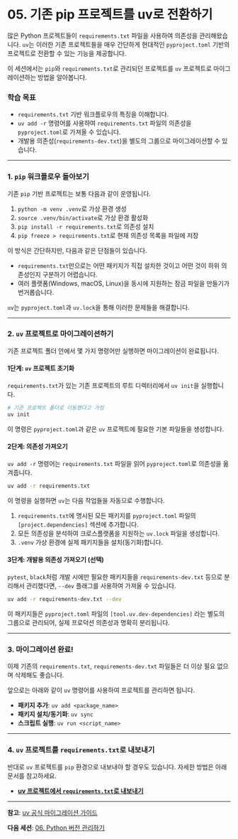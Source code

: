 # 05. 기존 pip 프로젝트를 uv로 전환하기

많은 Python 프로젝트들이 `requirements.txt` 파일을 사용하여 의존성을 관리해왔습니다. `uv`는 이러한 기존 프로젝트들을 매우 간단하게 현대적인 `pyproject.toml` 기반의 프로젝트로 전환할 수 있는 기능을 제공합니다.

이 세션에서는 `pip`와 `requirements.txt`로 관리되던 프로젝트를 `uv` 프로젝트로 마이그레이션하는 방법을 알아봅니다.

### 학습 목표

-   `requirements.txt` 기반 워크플로우의 특징을 이해합니다.
-   `uv add -r` 명령어를 사용하여 `requirements.txt` 파일의 의존성을 `pyproject.toml`로 가져올 수 있습니다.
-   개발용 의존성(`requirements-dev.txt`)을 별도의 그룹으로 마이그레이션할 수 있습니다.

---

### 1. `pip` 워크플로우 돌아보기

기존 `pip` 기반 프로젝트는 보통 다음과 같이 운영됩니다.

1.  `python -m venv .venv`로 가상 환경 생성
2.  `source .venv/bin/activate`로 가상 환경 활성화
3.  `pip install -r requirements.txt`로 의존성 설치
4.  `pip freeze > requirements.txt`로 현재 의존성 목록을 파일에 저장

이 방식은 간단하지만, 다음과 같은 단점들이 있습니다.
-   `requirements.txt`만으로는 어떤 패키지가 직접 설치한 것이고 어떤 것이 하위 의존성인지 구분하기 어렵습니다.
-   여러 플랫폼(Windows, macOS, Linux)을 동시에 지원하는 잠금 파일을 만들기가 번거롭습니다.

`uv`는 `pyproject.toml`과 `uv.lock`을 통해 이러한 문제들을 해결합니다.

---

### 2. `uv` 프로젝트로 마이그레이션하기

기존 프로젝트 폴더 안에서 몇 가지 명령어만 실행하면 마이그레이션이 완료됩니다.

#### 1단계: `uv` 프로젝트 초기화

`requirements.txt`가 있는 기존 프로젝트의 루트 디렉터리에서 `uv init`을 실행합니다.

```bash
# 기존 프로젝트 폴더로 이동했다고 가정
uv init
```

이 명령은 `pyproject.toml`과 같은 `uv` 프로젝트에 필요한 기본 파일들을 생성합니다.

#### 2단계: 의존성 가져오기

`uv add -r` 명령어는 `requirements.txt` 파일을 읽어 `pyproject.toml`로 의존성을 옮겨줍니다.

```bash
uv add -r requirements.txt
```

이 명령을 실행하면 `uv`는 다음 작업들을 자동으로 수행합니다.
1.  `requirements.txt`에 명시된 모든 패키지를 `pyproject.toml` 파일의 `[project.dependencies]` 섹션에 추가합니다.
2.  모든 의존성을 분석하여 크로스플랫폼을 지원하는 `uv.lock` 파일을 생성합니다.
3.  `.venv` 가상 환경에 실제 패키지들을 설치(동기화)합니다.

#### 3단계: 개발용 의존성 가져오기 (선택)

`pytest`, `black`처럼 개발 시에만 필요한 패키지들을 `requirements-dev.txt` 등으로 분리해서 관리했다면, `--dev` 플래그를 사용하여 가져올 수 있습니다.

```bash
uv add -r requirements-dev.txt --dev
```

이 패키지들은 `pyproject.toml` 파일의 `[tool.uv.dev-dependencies]` 라는 별도의 그룹으로 관리되어, 실제 프로덕션 의존성과 명확히 분리됩니다.

---

### 3. 마이그레이션 완료!

이제 기존의 `requirements.txt`, `requirements-dev.txt` 파일들은 더 이상 필요 없으며 삭제해도 좋습니다.

앞으로는 아래와 같이 `uv` 명령어를 사용하여 프로젝트를 관리하면 됩니다.
-   **패키지 추가**: `uv add <package_name>`
-   **패키지 설치/동기화**: `uv sync`
-   **스크립트 실행**: `uv run <script_name>`

---

### 4. `uv` 프로젝트를 `requirements.txt`로 내보내기

반대로 `uv` 프로젝트를 `pip` 환경으로 내보내야 할 경우도 있습니다. 자세한 방법은 아래 문서를 참고하세요.

-   [**uv 프로젝트에서 `requirements.txt`로 내보내기**](./exporting-to-pip.md)

---

**참고**: [uv 공식 마이그레이션 가이드](https://docs.astral.sh/uv/guides/migration/pip-to-project/)

**다음 세션**: [06. Python 버전 관리하기](../06-python-version-management/README.md)
